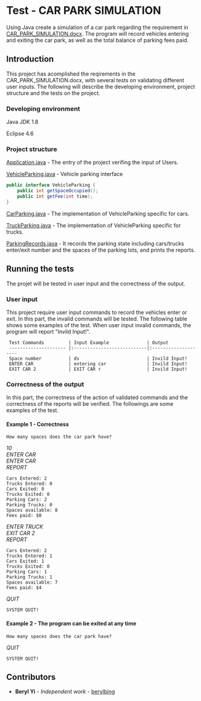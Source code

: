 # Test - CAR PARK SIMULATION

Using Java create a simulation of a car park regarding the requirement in [CAR_PARK_SIMULATION.docx](https://github.com/berylbing/Interview-Test/blob/master/CAR_PARK_SIMULATION.docx). The program will record vehicles entering and exiting the car park, as well as the total balance of parking fees paid.

## Introduction

This project has acomplished the reqirements in the CAR_PARK_SIMULATION.docx, with several tests on validating different user inputs. The following will describe the developing environment, project structure and the tests on the project.

### Developing environment

Java JDK 1.8

Eclipse 4.6

### Project structure

[Application.java](https://github.com/berylbing/Interview-Test/blob/master/ParkingSimulation/src/org/berylbing/parking/Application.java) - The entry of the project verifing the input of Users.

[VehicleParking.java](https://github.com/berylbing/Interview-Test/blob/master/ParkingSimulation/src/org/berylbing/parking/VehicleParking.java) - Vehicle parking interface

```java
public interface VehicleParking {
	public int getSpaceOccupied();
	public int getFee(int time);
}
```

[CarParking.java](https://github.com/berylbing/Interview-Test/blob/master/ParkingSimulation/src/org/berylbing/parking/CarParking.java) - The implementation of VehicleParking specific for cars.

[TruckParking.java](https://github.com/berylbing/Interview-Test/blob/master/ParkingSimulation/src/org/berylbing/parking/TruckParking.java) - The implementation of VehicleParking specific for trucks.

[ParkingRecords.java](https://github.com/berylbing/Interview-Test/blob/master/ParkingSimulation/src/org/berylbing/parking/ParkingRecords.java) - It records the parking state including cars/trucks enter/exit number and the spaces of the parking lots, and prints the reports.

## Running the tests

The projet will be tested in user input and the correctness of the output.

### User input 

This project require user input commands to record the vehicles enter or exit. In this part, the invalid commands will be tested. 
The following table shows some examples of the test. When user input invalid commands, the program will report "Invild Input!".

     Test Commands         | Input Example              | Output
     --------------------- |:---------------------------|:--------------------
     Space number          | ds                         | Invild Input!
     ENTER CAR             | entering car               | Invild Input!
     EXIT CAR 2            | EXIT CAR r                 | Invild Input!

### Correctness of the output

In this part, the correctness of the action of validated commands and the correctness of the reports will be verified.
The followings are some examples of the test.

#### Example 1 - Correctness
```
How many spaces does the car park have?  
```
_10_  
_ENTER CAR_  
_ENTER CAR_  
_REPORT_  
```
Cars Entered: 2
Trucks Entered: 0
Cars Exited: 0
Trucks Exited: 0
Parking Cars: 2
Parking Trucks: 0
Spaces available: 8
Fees paid: $0
```
_ENTER TRUCK_  
_EXIT CAR 2_  
_REPORT_  
```
Cars Entered: 2  
Trucks Entered: 1  
Cars Exited: 1  
Trucks Exited: 0  
Parking Cars: 1  
Parking Trucks: 1  
Spaces available: 7  
Fees paid: $4  
```
_QUIT_  
```
SYSTEM QUIT!  
```

#### Example 2 - The program can be exited at any time

```
How many spaces does the car park have?  
```
_QUIT_  
```
SYSTEM QUIT!  
```


## Contributors

* **Beryl Yi** - *Independent work* - [berylbing](https://github.com/berylbing)





